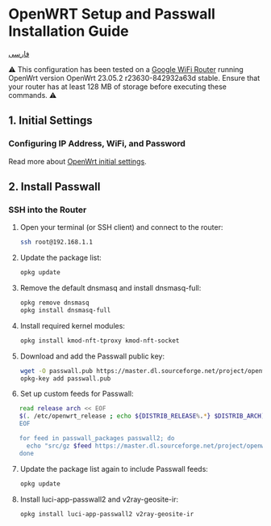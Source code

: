 # OpenWRT Setup and Passwall Installation Guide
[فارسی](https://github.com/Ramtiiin/iran-ip/blob/main/README.fa.md)

⚠️ This configuration has been tested on a [Google WiFi Router](https://support.google.com/googlenest/answer/7168315?hl=en) running OpenWrt version OpenWrt 23.05.2 r23630-842932a63d stable. Ensure that your router has at least 128 MB of storage before executing these commands. ⚠️

## 1. Initial Settings

### Configuring IP Address, WiFi, and Password

Read more about [OpenWrt initial settings](https://github.com/Ramtiiin/Install-PassWall-OpenWrt/blob/main/Openwrt-initial-setting.md).

## 2. Install Passwall

### SSH into the Router

1. Open your terminal (or SSH client) and connect to the router:
   ```sh
   ssh root@192.168.1.1

2. Update the package list:
   ```sh
   opkg update

3. Remove the default dnsmasq and install dnsmasq-full:
   ```sh
   opkg remove dnsmasq
   opkg install dnsmasq-full

4. Install required kernel modules:
   ```sh
   opkg install kmod-nft-tproxy kmod-nft-socket
   
5. Download and add the Passwall public key:
   ```sh
   wget -O passwall.pub https://master.dl.sourceforge.net/project/openwrt-passwall-build/passwall.pub
   opkg-key add passwall.pub

6. Set up custom feeds for Passwall:
```sh
   read release arch << EOF
   $(. /etc/openwrt_release ; echo ${DISTRIB_RELEASE%.*} $DISTRIB_ARCH)
   EOF

   for feed in passwall_packages passwall2; do
     echo "src/gz $feed https://master.dl.sourceforge.net/project/openwrt-passwall-build/releases/packages-$release/$arch/$feed" >> /etc/opkg/customfeeds.conf
   done
```

7. Update the package list again to include Passwall feeds:
   ```sh
   opkg update

8. Install luci-app-passwall2 and v2ray-geosite-ir:
   ```sh
   opkg install luci-app-passwall2 v2ray-geosite-ir
   
